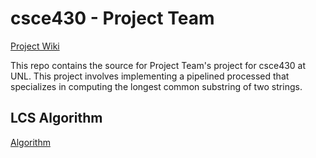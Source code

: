 # csce430 - Project Team
[Project Wiki](https://cmlaney.github.io/csce430)

This repo contains the source for Project Team's project for csce430 at UNL.
This project involves implementing a pipelined processed that specializes in computing the longest common substring of two strings.

## LCS Algorithm
[Algorithm](http://en.wikibooks.org/wiki/Algorithm_Implementation/Strings/Longest_common_substring)
